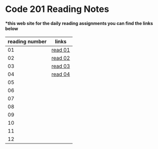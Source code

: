 # Code 201 Reading Notes
#### *this web site for the daily reading assignments you can find the links below 


|    reading number      |                           links                                |
|------------------------|----------------------------------------------------------------|
|           01           |[read 01](https://salehmmasri.github.io/reading-notes/class-01) |
|           02           |[read 02](https://salehmmasri.github.io/reading-notes/class-02) |
|           03           |[read 03](https://salehmmasri.github.io/reading-notes/class-03) |
|           04           |[read 04](https://salehmmasri.github.io/reading-notes/class-04) |
|           05           |                                                                |
|           06           |                                                                |
|           07           |                                                                |
|           08           |                                                                |
|           09           |                                                                |
|           10           |                                                                |
|           11           |                                                                |
|           12           |                                                                |
             

